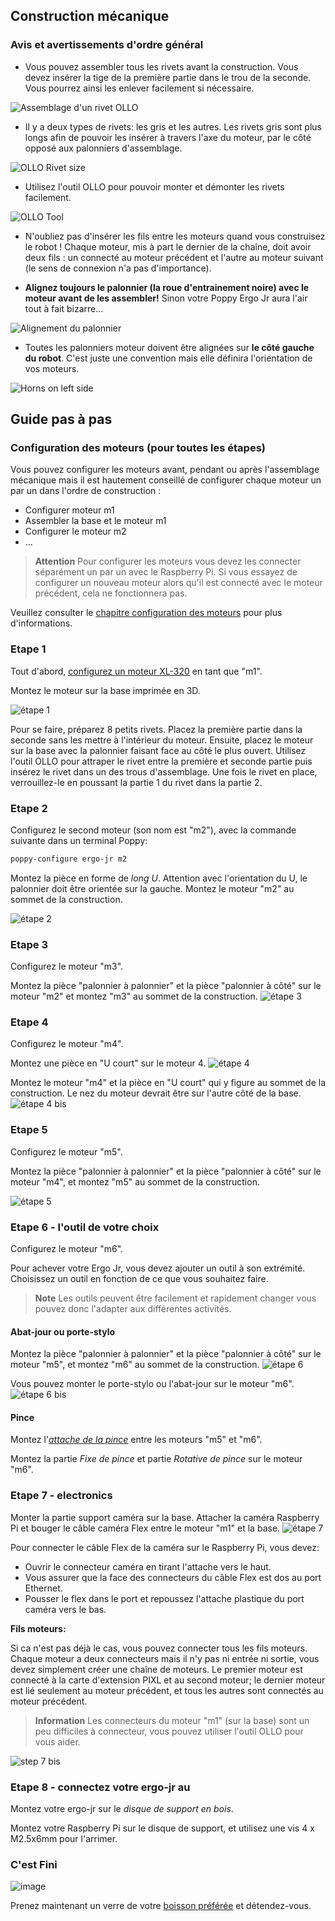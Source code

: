 
## Construction mécanique

### Avis et avertissements d'ordre général

<!-- TODO:
* picture rivet black vs grey
* ergo + wires
-->

* Vous pouvez assembler tous les rivets avant la construction.  Vous devez insérer la tige de la première partie dans le trou de la seconde. Vous pourrez ainsi les enlever facilement si nécessaire.

![Assemblage d'un rivet OLLO](../../../en/assembly-guides/ergo-jr/img/assembly/ollo_rivet.png)

* Il y a deux types de rivets: les gris et les autres. Les rivets gris sont plus longs afin de pouvoir les insérer à travers l'axe du moteur, par le côté opposé aux palonniers d'assemblage.

![OLLO Rivet size](../../../en/assembly-guides/ergo-jr/img/assembly/ollo_rivets_size.jpg)

* Utilisez l'outil OLLO pour pouvoir monter et démonter les rivets facilement.

![OLLO Tool](../../../en/assembly-guides/ergo-jr/img/assembly/ollo-tool.jpg)

* N'oubliez pas d'insérer les fils entre les moteurs quand vous construisez le robot ! Chaque moteur, mis à part le dernier de la chaîne, doit avoir deux fils : un connecté au moteur précédent et l'autre au moteur suivant (le sens de connexion n'a pas d'importance).


* **Alignez toujours le palonnier (la roue d'entrainement noire) avec le moteur avant de les assembler!** Sinon votre Poppy Ergo Jr aura l'air tout à fait bizarre...

![Alignement du palonnier](../../../en/assembly-guides/ergo-jr/img/assembly/align-horn.png)

* Toutes les palonniers moteur doivent être alignées sur **le côté gauche du robot**. C'est juste une convention mais elle définira l'orientation de vos moteurs.

![Horns on left side](../../../en/assembly-guides/ergo-jr/img/assembly/horns_on_left.jpg)

## Guide pas à pas

### Configuration des moteurs (pour toutes les étapes)

Vous pouvez configurer les moteurs avant, pendant ou après l'assemblage mécanique mais il est hautement conseillé de configurer chaque moteur un par un dans l'ordre de construction :

* Configurer moteur m1
* Assembler la base et le moteur m1
* Configurer le moteur m2
* ...


> **Attention** Pour configurer les moteurs vous devez les connecter séparément un par un avec le Raspberry Pi. Si vous essayez de configurer un nouveau moteur alors qu'il est connecté avec le moteur précédent, cela ne fonctionnera pas.

Veuillez consulter le [chapitre configuration des moteurs](motor-configuration.md) pour plus d'informations.

### Etape 1
Tout d'abord, [configurez un moteur XL-320](motor-configuration.md) en tant que "m1".

Montez le moteur sur la base imprimée en 3D.

![étape 1](../../../en/assembly-guides/ergo-jr/img/assembly/steps/step_1-2.jpg)

Pour se faire, préparez 8 petits rivets. Placez la première partie dans la seconde sans les mettre à l'intérieur du moteur. Ensuite, placez le moteur sur la base avec la palonnier faisant face au côté le plus ouvert. Utilisez l'outil OLLO pour attraper le rivet entre la première et seconde partie puis insérez le rivet dans un des trous d'assemblage. Une fois le rivet en place, verrouillez-le en poussant la partie 1 du rivet dans la partie 2.


### Etape 2
Configurez le second moteur (son nom est "m2"), avec la commande suivante dans un terminal Poppy:
```bash
poppy-configure ergo-jr m2
```

Montez la pièce en forme de *long U*. Attention avec l'orientation du U, le palonnier doit être orientée sur la gauche.
Montez le moteur "m2" au sommet de la construction.

![étape 2](../../../en/assembly-guides/ergo-jr/img/assembly/steps/step_3-4.jpg)


### Etape 3
Configurez le moteur "m3".

Montez la pièce "palonnier à palonnier" et la pièce "palonnier à côté" sur le moteur "m2" et montez "m3" au sommet de la construction.
![étape 3](../../../en/assembly-guides/ergo-jr/img/assembly/steps/step_5-6.jpg)


### Etape 4

Configurez le moteur "m4".

Montez une pièce en "U court" sur le moteur 4.
![étape 4](../../../en/assembly-guides/ergo-jr/img/assembly/steps/step_7-8.jpg)

Montez le moteur "m4" et la pièce en "U court" qui y figure au sommet de la construction. Le nez du moteur devrait être sur l'autre côté de la base.
![étape 4 bis](../../../en/assembly-guides/ergo-jr/img/assembly/steps/step_9-10.jpg)

### Etape 5

Configurez le moteur "m5".

Montez la pièce "palonnier à palonnier" et la pièce "palonnier à côté" sur le moteur "m4", et montez "m5" au sommet de la construction.

![étape 5](../../../en/assembly-guides/ergo-jr/img/assembly/steps/step_11-12-13.jpg)


### Etape 6 - l'outil de votre choix
Configurez le moteur "m6".

Pour achever votre Ergo Jr, vous devez ajouter un outil à son extrémité. Choisissez un outil en fonction de ce que vous souhaitez faire.

> **Note** Les outils peuvent être facilement et rapidement changer vous pouvez donc l'adapter aux différentes activités.

#### Abat-jour ou porte-stylo

Montez la pièce "palonnier à palonnier" et la pièce "palonnier à côté" sur le moteur "m5", et montez "m6" au sommet de la construction.
![étape 6](../../../en/assembly-guides/ergo-jr/img/assembly/steps/step_14-16-17.jpg)

Vous pouvez monter le porte-stylo ou l'abat-jour sur le moteur "m6".
![étape 6 bis](../../../en/assembly-guides/ergo-jr/img/assembly/steps/step_18-19.jpg)


#### Pince
Montez l'[*attache de la pince*](https://github.com/poppy-project/poppy-ergo-jr/blob/master/hardware/STL/tools/gripper-fixation.stl) entre les moteurs "m5" et "m6".

Montez la partie *Fixe de pince* et partie *Rotative de pince* sur le moteur "m6".
<!-- TODO closed picture of gripper-->


### Etape 7 - electronics
Monter la partie support caméra sur la base. Attacher la caméra Raspberry Pi et bouger le câble caméra Flex entre le moteur "m1" et la base.
![étape 7](../../../en/assembly-guides/ergo-jr/img/assembly/steps/step_21-22.jpg)

Pour connecter le câble Flex de la caméra sur le Raspberry Pi, vous devez:

* Ouvrir le connecteur caméra en tirant l'attache vers le haut.
* Vous assurer que la face des connecteurs du câble Flex est dos au port Ethernet.
* Pousser le flex dans le port et repoussez l'attache plastique du port caméra vers le bas.

<!-- TODO: add a closed picture of camera fix-->
**Fils moteurs:**

Si ca n'est pas déjà le cas, vous pouvez connecter tous les fils moteurs. Chaque moteur a deux connecteurs mais il n'y pas ni entrée ni sortie, vous devez simplement créer une chaîne de moteurs.
Le premier moteur est connecté à la carte d'extension PIXL et au second moteur; le dernier moteur est lié seulement au moteur précédent, et tous les autres sont connectés au moteur précédent.

<!-- TODO picture of OLLO + base rivets -->
> **Information**  Les connecteurs du moteur "m1" (sur la base) sont un peu difficiles à connecteur, vous pouvez utiliser l'outil OLLO pour vous aider.

![step 7 bis](../../../en/assembly-guides/ergo-jr/img/assembly/steps/step_24.jpg)

### Etape 8 - connectez votre ergo-jr au
Montez votre ergo-jr sur le *disque de support en bois*.

Montez votre Raspberry Pi sur le disque de support, et utilisez une vis 4 x M2.5x6mm pour l'arrimer.
<!-- TODO: picture of disk fixation -->

### C'est Fini

![image](../../../en/assembly-guides/ergo-jr/img/assembly/ergo-tool-2.jpg)

Prenez maintenant un verre de votre [boisson préférée](https://www.flickr.com/photos/poppy-project/16488256337/) et détendez-vous.
